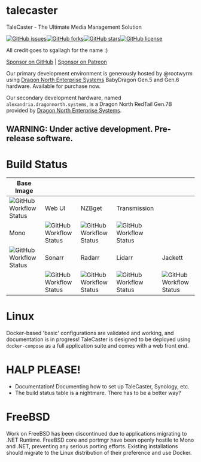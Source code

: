 # talecaster
TaleCaster - The Ultimate Media Management Solution

[![GitHub issues](https://img.shields.io/github/issues/rootwyrm/talecaster?style=for-the-badge)](https://github.com/rootwyrm/talecaster/issues)[![GitHub forks](https://img.shields.io/github/forks/rootwyrm/talecaster?style=for-the-badge)](https://github.com/rootwyrm/talecaster/network)[![GitHub stars](https://img.shields.io/github/stars/rootwyrm/talecaster?style=for-the-badge)](https://github.com/rootwyrm/talecaster/stargazers)[![GitHub license](https://img.shields.io/github/license/rootwyrm/talecaster?style=for-the-badge)](https://github.com/rootwyrm/talecaster)

All credit goes to sgallagh for the name :)

[Sponsor on GitHub](https://github.com/sponsors/rootwyrm) | [Sponsor on Patreon](https://patreon.com/rootwyrm)

Our primary development environment is generously hosted by @rootwyrm using [Dragon North Enterprise Systems](https://www.dragonnorth.systems) BabyDragon Gen.5 and Gen.6 hardware. Available for purchase now.

Our secondary development hardware, named `alexandria.dragonnorth.systems`, is a Dragon North RedTail Gen.7B provided by [Dragon North Enterprise Systems](https://www.dragonnorth.systems).

## WARNING: Under active development. Pre-release software.

# Build Status
| Base Image                                                                                                        |                                                                                                                     |                                                                                                                   |                                                                                                                         |                                                                                                                    |
|-------------------------------------------------------------------------------------------------------------------|---------------------------------------------------------------------------------------------------------------------|-------------------------------------------------------------------------------------------------------------------|-------------------------------------------------------------------------------------------------------------------------|--------------------------------------------------------------------------------------------------------------------|
| ![GitHub Workflow Status](https://img.shields.io/github/workflow/status/rootwyrm/talecaster/CICD%20-%20tc_docker) | Web UI                                                                                                              | NZBget                                                                                                            | Transmission                                                                                                            |                                                                                                                    |
| Mono                                                                                                              | ![GitHub Workflow Status](https://img.shields.io/github/workflow/status/rootwyrm/talecaster/CICD%20-%20tc_frontend) | ![GitHub Workflow Status](https://img.shields.io/github/workflow/status/rootwyrm/talecaster/CICD%20-%20tc_nzbget) | ![GitHub Workflow Status](https://img.shields.io/github/workflow/status/rootwyrm/talecaster/CICD%20-%20tc_transmission) |                                                                                                                    |
| ![GitHub Workflow Status](https://img.shields.io/github/workflow/status/rootwyrm/talecaster/CICD%20-%20tc_mono)   | Sonarr                                                                                                              | Radarr                                                                                                            | Lidarr                                                                                                                  | Jackett                                                                                                            |
|                                                                                                                   | ![GitHub Workflow Status](https://img.shields.io/github/workflow/status/rootwyrm/talecaster/CICD%20-%20tc_sonarr)   | ![GitHub Workflow Status](https://img.shields.io/github/workflow/status/rootwyrm/talecaster/CICD%20-%20tc_radarr) | ![GitHub Workflow Status](https://img.shields.io/github/workflow/status/rootwyrm/talecaster/CICD%20-%20tc_lidarr)       | ![GitHub Workflow Status](https://img.shields.io/github/workflow/status/rootwyrm/talecaster/CICD%20-%20tc_jackett) |


# Linux
Docker-based 'basic' configurations are validated and working, and documentation is in progress!
TaleCaster is designed to be deployed using `docker-compose` as a full application suite and comes with a web front end.

# HALP PLEASE!
* Documentation! Documenting how to set up TaleCaster, Synology, etc.
* The build status table is a nightmare. There has to be a better way?

# FreeBSD
Work on FreeBSD has been discontinued due to applications migrating to .NET Runtime. FreeBSD core and portmgr have been openly hostile to Mono and .NET, preventing any serious porting efforts. Existing installations should migrate to the Linux distribution of their preference and use Docker.
